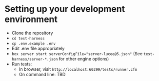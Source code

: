# Setting up your development environment

- Clone the repository
- `cd test-harness`
- `cp .env.example .env`
- Edit .env file appropriately
- `box server start serverConfigFile="server-lucee@5.json"`
  (See `test-harness/server-*.json` for other engine options)
- Run tests:
  - In browser, visit `http://localhost:60299/tests/runner.cfm`
  - On command line: TBD
